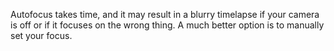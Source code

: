 Autofocus takes time, and it may result in a blurry timelapse if your camera is off or if it focuses on the wrong thing.  A much better option is to manually set your focus.

